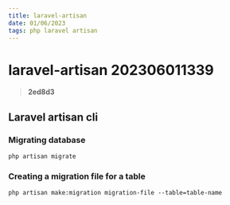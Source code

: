 ```yaml
---
title: laravel-artisan
date: 01/06/2023
tags: php laravel artisan
---
```


# **laravel-artisan** 202306011339 
> **2ed8d3**

  

## Laravel artisan cli

### Migrating database
`php artisan migrate`

### Creating a migration file for a table
`php artisan make:migration migration-file --table=table-name`

